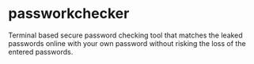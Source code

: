 # passworkchecker
Terminal based secure password checking tool that matches the leaked passwords online with your own password without risking the loss of the entered passwords.
